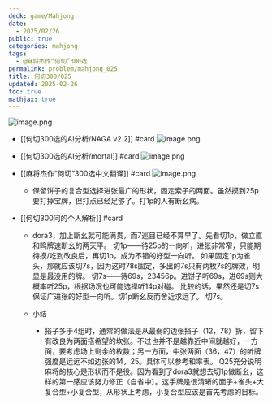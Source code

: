 ```yaml
---
deck: game/Mahjong
date:
  - 2025/02/26
public: true
categories: mahjong
tags:
  - @麻将杰作“何切”300选
permalink: problem/mahjong_025
title: 何切300/025
updated: 2025-02-26
toc: true
mathjax: true
---
```


![image.png](/assets/image_1740577508496_0.png)

  + [[何切300选的AI分析/NAGA v2.2]] #card
![image.png](/assets/image_1740577514076_0.png)

  + [[何切300选的AI分析/mortal]] #card
![image.png](/assets/image_1740577520076_0.png)

  + [[麻将杰作“何切”300选中文翻译]] #card
![image.png](/assets/image_1740577487267_0.png)

    + 保留饼子的复合型选择进张最广的形状，固定索子的两面。虽然摸到25p要打掉宝牌，但打点已经足够了。打1p的人有断幺病。

  + [[何切300问的个人解析]] #card
    + dora3，加上断幺就可能满贯，而7巡目已经不算早了。先看切1p，做立直和鸣牌速断幺的两天平。
切1p——待25p的一向听，进张非常窄，只能期待摸/吃到改良后，再切1p，成为不错的好型一向听。
如果固定1p为雀头，那就应该切7s，因为这时78s固定，多出的7s只有两枚7s的牌效，明显是最没用的牌。
切7s——待69s，23456p。进饼子听69s，进69s则大概率听25p，根据场况也可能选择听14p对碰。
比较的话，果然还是切7s保证广进张的好型一向听。切1p断幺反而舍近求远了。
切7s。

    + 小结

      + 搭子多于4组时，通常的做法是从最弱的边张搭子（12，78）拆，留下有改良为两面搭希望的坎张。不过也并不是越靠近中间就越好，一方面，要考虑场上剩余的枚数；另一方面，中张两面（36，47）的听牌强度是远远不如边张的14，25。具体可以参考和率表。
Q25充分说明麻将的核心是形状而不是役。因为看到了dora3就想去切1p做断幺，这样的第一感应该努力修正（自省中）。这手牌是很清晰的面子+雀头+大复合型+小复合型，从形状上考虑，小复合型应该是首先考虑的目标。
